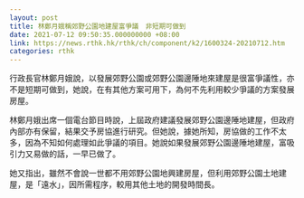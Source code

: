 ```yaml
---
layout: post
title: 林鄭月娥稱郊野公園地建屋富爭議　非短期可做到
date: 2021-07-12 09:50:35.000000000 +08:00
link: https://news.rthk.hk/rthk/ch/component/k2/1600324-20210712.htm
categories: rthk
---
```


行政長官林鄭月娥說，以發展郊野公園或郊野公園邊陲地來建屋是很富爭議性，亦不是短期可做到，她說，在有其他方案可用下，為何不先利用較少爭議的方案發展房屋。

林鄭月娥出席一個電台節目時說，上屆政府建議發展郊野公園邊陲地建屋，但政府內部亦有保留，結果交予房協進行研究。但她說，據她所知，房協做的工作不太多，因為不知如何處理如此爭議的項目。她說如果發展郊野公園邊陲地建屋，富吸引力又易做的話，一早已做了。

她又指出，雖然不會說一世都不用郊野公園地興建房屋，但利用郊野公園土地建屋，是「遠水」，因所需程序，較用其他土地的開發時間長。
